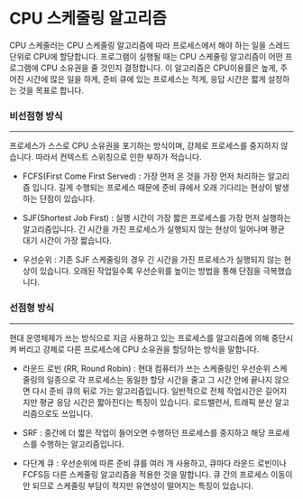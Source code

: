 # CPU 스케줄링 알고리즘
CPU 스케줄러는 CPU 스케줄링 알고리즘에 따라 프로세스에서 해야 하는 일을 스레드 단위로 CPU에 할당합니다. 프로그램이 실행될 때는 CPU 스케줄링 알고리즘이 어떤 프로그램에 CPU 소유권을 줄 것인지 결정합니다. 이 알고리즘은 CPU이용률은 높게, 주어진 시간에 많은 일을 하게, 준비 큐에 있는 프로세스는 적게, 응답 시간은 짧게 설정하는 것을 목표로 합니다.

### 비선점형 방식
***
프로세스가 스스로 CPU 소유권을 포기하는 방식이며, 강제로 프로세스를 중지하지 않습니다. 따라서 컨텍스트 스위칭으로 인한 부하가 적습니다.

* FCFS(First Come First Served) : 가장 먼저 온 것을 가장 먼저 처리하는 알고리즘 입니다. 길게 수행되는 프로세스 때문에 준비 큐에서 오래 기다리는 현상이 발생하는 단점이 있습니다.

* SJF(Shortest Job First) : 실행 시간이 가장 짧은 프로세스를 가장 먼저 실행하는 알고리즘입니다. 긴 시간을 가진 프로세스가 실행되지 않는 현상이 일어나며 평균 대기 시간이 가장 짧습니다.

* 우선순위 : 기존 SJF 스케줄링의 경우 긴 시간을 가진 프로세스가 실행되지 않는 현상이 있습니다. 오래된 작업일수록 우선순위를 높이는 방법을 통해 단점을 극복했습니다.

### 선점형 방식
***
현대 운영체제가 쓰는 방식으로 지금 사용하고 있는 프로세스를 알고리즘에 의해 중단시켜 버리고 강제로 다른 프로세스에 CPU 소유권을 할당하는 방식을 말합니다.

* 라운드 로빈 (RR, Round Robin) : 현대 컴퓨터가 쓰는 스케줄링인 우선순위 스케줄링의 일종으로 각  프로세스는 동일한 할당 시간을 줄고 그 시간 안에 끝나지 않으면 다시 준비 큐의 뒤로 가는 알고리즘입니다. 일반적으로 전체 작업시간은 길어지지만 평균 응담 시간은 짧아진다는 특징이 있습니다. 로드밸런서, 트래픽 분산 알고리즘으로도 쓰입니다.

* SRF : 중간에 더 짧은 작업이 들어오면 수행하던 프로세스를 중지하고 해당 프로세스를 수행하는 알고리즘입니다.

* 다단계 큐 : 우선순위에 따른 준비 큐를 여러 개 사용하고, 큐마다 라운드 로빈이나 FCFS등 다른 스케줄링 알고리즘을 적용한 것을 말합니다. 큐 간의 프로세스 이동이 안 되므로 스케줄링 부담이 적지만 유연성이 떨어지는 특징이 있습니다.